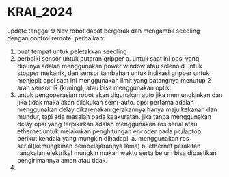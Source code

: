# KRAI_2024
update tanggal 9 Nov
robot dapat bergerak dan mengambil seedling dengan control remote.
perbaikan:
1. buat tempat untuk peletakkan seedling
2. perbaiki sensor untuk putaran gripper
   a. untuk saat ini opsi yang dipunya adalah menggunakan power window atau solenoid untuk stopper mekanik,
   dan sensor tambahan untuk indikasi gripper untuk menjepit opsi saat ini menggunakan limit yang batangnya menutup 2 arah
   sensor IR (kuning), atau bisa menggunakan optik.
3. untuk pengoperasian robot akan digunakan auto jika memungkinkan dan jika tidak maka akan dilakukan semi-auto.
   opsi pertama adalah menggunakan delay dikarenakan gerakannya hanya maju kekanan dan mundur, tapi ada masalah pada keakuratan.
   jika tanpa menggunakan delay opsi yang terpikirkan adalah menggunakan ros serial atau ethernet untuk melakukan penghitungan encoder pada pc/laptop.
   berikut kendala yang mungkin dihadapi.
   a. menggunakan ros serial(kemungkinan pembelajarannya lama)
   b. ethernet perakitan rangkaian elektrikal mungkin makan waktu serta belum bisa dipastikan pengirimannya aman atau tidak.
4. 
